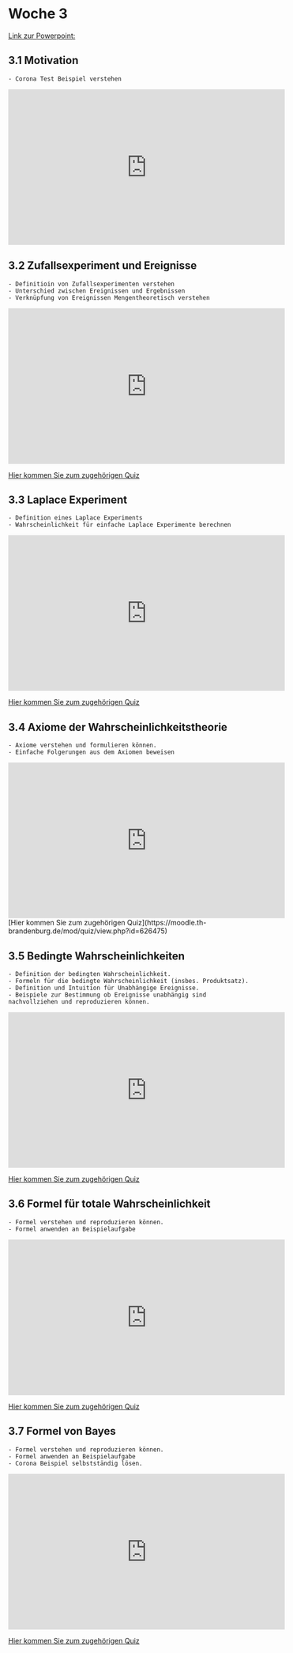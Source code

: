 # Woche 3

[Link zur Powerpoint:](https://bwsyncandshare.kit.edu/s/ALDbxd3DDRMf4ik)

## 3.1 Motivation

```{admonition} Das sollten Sie mitnehmen
- Corona Test Beispiel verstehen
```

<div align="center">
<iframe width="560" height="315" src="https://www.youtube.com/embed/RgFxjX95K0E?si=1zpCL9Shkpja2kkt" title="YouTube video player" frameborder="0" allow="accelerometer; autoplay; clipboard-write; encrypted-media; gyroscope; picture-in-picture; web-share" referrerpolicy="strict-origin-when-cross-origin" allowfullscreen></iframe>
</div>


## 3.2 Zufallsexperiment und Ereignisse

```{admonition} Das sollten Sie mitnehmen
- Definitioin von Zufallsexperimenten verstehen 
- Unterschied zwischen Ereignissen und Ergebnissen
- Verknüpfung von Ereignissen Mengentheoretisch verstehen
```
<div align="center">
<iframe width="560" height="315" src="https://www.youtube.com/embed/A1UmMPsBp8A?si=XezKT_A-Vuyugn8X" title="YouTube video player" frameborder="0" allow="accelerometer; autoplay; clipboard-write; encrypted-media; gyroscope; picture-in-picture; web-share" referrerpolicy="strict-origin-when-cross-origin" allowfullscreen></iframe>
</div>


[Hier kommen Sie zum zugehörigen Quiz](https://moodle.th-brandenburg.de/mod/quiz/view.php?id=626470)

## 3.3 Laplace Experiment
```{admonition} Das sollten Sie mitnehmen
- Definition eines Laplace Experiments
- Wahrscheinlichkeit für einfache Laplace Experimente berechnen
```
<div align="center">
<iframe width="560" height="315" src="https://www.youtube.com/embed/9scYPph2th4?si=kdS_0--UEXPhcesR" title="YouTube video player" frameborder="0" allow="accelerometer; autoplay; clipboard-write; encrypted-media; gyroscope; picture-in-picture; web-share" referrerpolicy="strict-origin-when-cross-origin" allowfullscreen></iframe>
</div>

[Hier kommen Sie zum zugehörigen Quiz](https://moodle.th-brandenburg.de/mod/quiz/view.php?id=626473)



## 3.4 Axiome der Wahrscheinlichkeitstheorie
```{admonition} Das sollten Sie mitnehmen
- Axiome verstehen und formulieren können.
- Einfache Folgerungen aus dem Axiomen beweisen
```

<div align="center">
<iframe width="560" height="315" src="https://www.youtube.com/embed/ZU1bCgbakbA?si=FjpRkywVbPwWOyNJ" title="YouTube video player" frameborder="0" allow="accelerometer; autoplay; clipboard-write; encrypted-media; gyroscope; picture-in-picture; web-share" referrerpolicy="strict-origin-when-cross-origin" allowfullscreen></iframe>
</div>
[Hier kommen Sie zum zugehörigen Quiz](https://moodle.th-brandenburg.de/mod/quiz/view.php?id=626475)





## 3.5 Bedingte Wahrscheinlichkeiten

```{admonition} Das sollten Sie mitnehmen
- Definition der bedingten Wahrscheinlichkeit.
- Formeln für die bedingte Wahrscheinlichkeit (insbes. Produktsatz).
- Definition und Intuition für Unabhängige Ereignisse.
- Beispiele zur Bestimmung ob Ereignisse unabhängig sind nachvollziehen und reproduzieren können.
```

<div align="center">

<iframe width="560" height="315" src="https://www.youtube.com/embed/oA_475mctS0?si=gp1rky2jRcHipyf6" title="YouTube video player" frameborder="0" allow="accelerometer; autoplay; clipboard-write; encrypted-media; gyroscope; picture-in-picture; web-share" referrerpolicy="strict-origin-when-cross-origin" allowfullscreen></iframe>

</div>



[Hier kommen Sie zum zugehörigen Quiz](https://moodle.th-brandenburg.de/mod/quiz/view.php?id=626478)



## 3.6 Formel für totale Wahrscheinlichkeit



```{admonition} Das sollten Sie mitnehmen
- Formel verstehen und reproduzieren können.
- Formel anwenden an Beispielaufgabe

```
<div align="center">

<iframe width="560" height="315" src="https://www.youtube.com/embed/6SvY1NECAF4?si=BSP_aGXVHKFswXsG" title="YouTube video player" frameborder="0" allow="accelerometer; autoplay; clipboard-write; encrypted-media; gyroscope; picture-in-picture; web-share" referrerpolicy="strict-origin-when-cross-origin" allowfullscreen></iframe>
</div>



[Hier kommen Sie zum zugehörigen Quiz](https://moodle.th-brandenburg.de/mod/quiz/view.php?id=626479)


## 3.7 Formel von Bayes

```{admonition} Das sollten Sie mitnehmen
- Formel verstehen und reproduzieren können.
- Formel anwenden an Beispielaufgabe
- Corona Beispiel selbstständig lösen.

```
<div align="center">
<iframe width="560" height="315" src="https://www.youtube.com/embed/WollHXTfjiU?si=e_XqUGiMBAn5DxY2" title="YouTube video player" frameborder="0" allow="accelerometer; autoplay; clipboard-write; encrypted-media; gyroscope; picture-in-picture; web-share" referrerpolicy="strict-origin-when-cross-origin" allowfullscreen></iframe>
</div>

[Hier kommen Sie zum zugehörigen Quiz](https://moodle.th-brandenburg.de/mod/quiz/view.php?id=626482)
